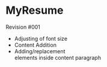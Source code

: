 # MyResume
Revision #001
- Adjusting of font size
- Content Addition
- Adding/replacement  <article> elements inside content paragraph
